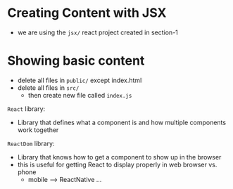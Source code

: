 # Creating Content with JSX

- we are using the `jsx/` react project created in section-1

# Showing basic content

- delete all files in `public/` except index.html
- delete all files in `src/`
  - then create new file called `index.js`

`React` library:

- Library that defines what a component is and how multiple components work together

`ReactDom` library:

- Library that knows how to get a component to show up in the browser
- this is useful for getting React to display properly in web browser vs. phone
  - mobile --> ReactNative ...
